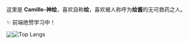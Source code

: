 这里是 **Camille-神绘**，喜欢自称**绘**，喜欢被人称呼为**绘酱**的无可救药之人。

✨ 前端绝赞学习中！

<img align="center" src="https://github-readme-stats.vercel.app/api?username=changesuger&show_icons=true&hide_title=true&hide_border=true&theme=dracula" /><img align="center" alt="Top Langs" src="https://github-readme-stats.vercel.app/api/top-langs/?username=changesuger&layout=compact&show_icons=true&hide_border=true&theme=dracula" />

<!--
**ChangeSuger/ChangeSuger** is a ✨ _special_ ✨ repository because its `README.md` (this file) appears on your GitHub profile.

Here are some ideas to get you started:

- 🔭 I’m currently working on ...
- 🌱 I’m currently learning ...
- 👯 I’m looking to collaborate on ...
- 🤔 I’m looking for help with ...
- 💬 Ask me about ...
- 📫 How to reach me: ...
- 😄 Pronouns: ...
- ⚡ Fun fact: ...
-->
